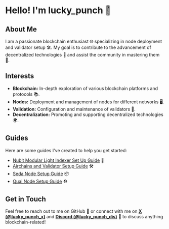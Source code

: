 # Hello! I'm lucky_punch 👋

## About Me

I am a passionate blockchain enthusiast 🌐 specializing in node deployment and validator setup 🛠️. My goal is to contribute to the advancement of decentralized technologies 🔗 and assist the community in mastering them 🚀.

## Interests

- **Blockchain:** In-depth exploration of various blockchain platforms and protocols 📚.
- **Nodes:** Deployment and management of nodes for different networks 🖥️.
- **Validation:** Configuration and maintenance of validators 🔧.
- **Decentralization:** Promoting and supporting decentralized technologies 🌍.

## Guides

Here are some guides I've created to help you get started:

- [Nubit Modular Light Indexer Set Up Guide](https://github.com/lucky-punch-git/nubit-guide/blob/main/README.md) 📝
- [Airchains and Validator Setup Guide](https://github.com/lucky-punch-git/guides/blob/main/airchains-guide.md) 🛠️
- [Seda Node Setup Guide](https://github.com/lucky-punch-git/guides/blob/main/seda-guide.md) 📦
- [Quai Node Setup Guide](https://github.com/lucky-punch-git/quai-node) ⛑


## Get in Touch

Feel free to reach out to me on GitHub 🐙 or connect with me on [**X (@lucky_punch_x)**](https://x.com/lucky_punch_x) and [**Discord (@lucky_punch_dis)**](https://discord.com/users/933934343838126130) 🔗 to discuss anything blockchain-related!
